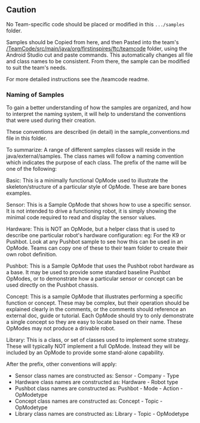 ## Caution

No Team-specific code should be placed or modified in this `.../samples` folder.

Samples should be Copied from here, and then Pasted into the team's
[/TeamCode/src/main/java/org/firstinspires/ftc/teamcode](../../../../../../../../../../TeamCode/src/main/java/org/firstinspires/ftc/teamcode)
folder, using the Android Studio cut and paste commands. This automatically changes all file and
class names to be consistent. From there, the sample can be modified to suit the team's needs.

For more detailed instructions see the /teamcode readme.

### Naming of Samples

To gain a better understanding of how the samples are organized, and how to interpret the
naming system, it will help to understand the conventions that were used during their creation.

These conventions are described (in detail) in the sample_conventions.md file in this folder.

To summarize: A range of different samples classes will reside in the java/external/samples.
The class names will follow a naming convention which indicates the purpose of each class.
The prefix of the name will be one of the following:

Basic: This is a minimally functional OpMode used to illustrate the skeleton/structure
of a particular style of OpMode. These are bare bones examples.

Sensor: This is a Sample OpMode that shows how to use a specific sensor.
It is not intended to drive a functioning robot, it is simply showing the minimal code
required to read and display the sensor values.

Hardware: This is NOT an OpMode, but a helper class that is used to describe
one particular robot's hardware configuration: eg: For the K9 or Pushbot.
Look at any Pushbot sample to see how this can be used in an OpMode.
Teams can copy one of these to their team folder to create their own robot definition.

Pushbot: This is a Sample OpMode that uses the Pushbot robot hardware as a base.
It may be used to provide some standard baseline Pushbot OpModes, or
to demonstrate how a particular sensor or concept can be used directly on the
Pushbot chassis.

Concept: This is a sample OpMode that illustrates performing a specific function or concept.
These may be complex, but their operation should be explained clearly in the comments,
or the comments should reference an external doc, guide or tutorial.
Each OpMode should try to only demonstrate a single concept so they are easy to
locate based on their name. These OpModes may not produce a drivable robot.

Library: This is a class, or set of classes used to implement some strategy.
These will typically NOT implement a full OpMode. Instead they will be included
by an OpMode to provide some stand-alone capability.

After the prefix, other conventions will apply:

-   Sensor class names are constructed as: Sensor - Company - Type
-   Hardware class names are constructed as: Hardware - Robot type
-   Pushbot class names are constructed as: Pushbot - Mode - Action - OpModetype
-   Concept class names are constructed as: Concept - Topic - OpModetype
-   Library class names are constructed as: Library - Topic - OpModetype
